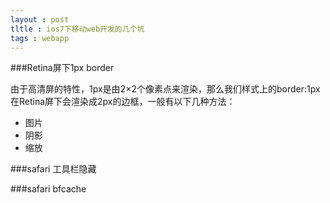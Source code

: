 ```yaml
---
layout : post
tltle : ios7下移动web开发的几个坑
tags : webapp 
---
```

###Retina屏下1px border

由于高清屏的特性，1px是由2×2个像素点来渲染，那么我们样式上的border:1px在Retina屏下会渲染成2px的边框，一般有以下几种方法：

* 图片
* 阴影
* 缩放

###safari 工具栏隐藏


###safari bfcache
